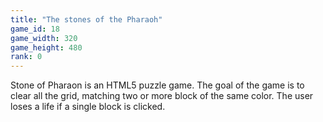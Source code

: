 ```yaml
---
title: "The stones of the Pharaoh"
game_id: 18
game_width: 320
game_height: 480
rank: 0
---
```

Stone of Pharaon is an HTML5 puzzle game. The goal of the game is to clear all the grid, matching two or more block of the same color.  The user loses a life if a single block is clicked.